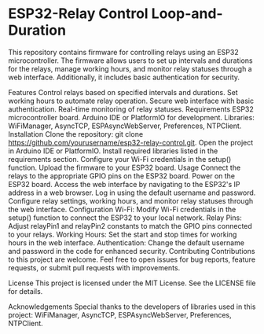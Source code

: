 # ESP32-Relay Control Loop-and-Duration

This repository contains firmware for controlling relays using an ESP32 microcontroller. The firmware allows users to set up intervals and durations for the relays, manage working hours, and monitor relay statuses through a web interface. Additionally, it includes basic authentication for security.

Features
Control relays based on specified intervals and durations.
Set working hours to automate relay operation.
Secure web interface with basic authentication.
Real-time monitoring of relay statuses.
Requirements
ESP32 microcontroller board.
Arduino IDE or PlatformIO for development.
Libraries: WiFiManager, AsyncTCP, ESPAsyncWebServer, Preferences, NTPClient.
Installation
Clone the repository: git clone https://github.com/yourusername/esp32-relay-control.git.
Open the project in Arduino IDE or PlatformIO.
Install required libraries listed in the requirements section.
Configure your Wi-Fi credentials in the setup() function.
Upload the firmware to your ESP32 board.
Usage
Connect the relays to the appropriate GPIO pins on the ESP32 board.
Power on the ESP32 board.
Access the web interface by navigating to the ESP32's IP address in a web browser.
Log in using the default username and password.
Configure relay settings, working hours, and monitor relay statuses through the web interface.
Configuration
Wi-Fi: Modify Wi-Fi credentials in the setup() function to connect the ESP32 to your local network.
Relay Pins: Adjust relayPin1 and relayPin2 constants to match the GPIO pins connected to your relays.
Working Hours: Set the start and stop times for working hours in the web interface.
Authentication: Change the default username and password in the code for enhanced security.
Contributing
Contributions to this project are welcome. Feel free to open issues for bug reports, feature requests, or submit pull requests with improvements.

License
This project is licensed under the MIT License. See the LICENSE file for details.

Acknowledgements
Special thanks to the developers of libraries used in this project: WiFiManager, AsyncTCP, ESPAsyncWebServer, Preferences, NTPClient.
